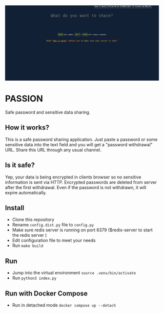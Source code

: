 ![alt text](images/welcome_page.webp)

# PASSION
Safe password and sensitive data sharing.

## How it works?
This is a safe password sharing application.
Just paste a password or some sensitive data into the text field and you will get a "password withdrawal" URL.
Share this URL through any usual channel.

## Is it safe?
Yep, your data is being encrypted in clients browser so no sensitive information is sent via HTTP.
Encrypted passwords are deleted from server after the first withdrawal.
Even if the password is not withdrawn, it will expire automatically.

## Install
- Clone this repository
- Rename `config.dist.py` file to `config.py`
- Make sure redis server is running on port 6379 ($redis-server to start the redis server )
- Edit configuration file to meet your needs
- Run `make build`

## Run
- Jump into the virtual environment `source .venv/bin/activate`
- Run `python3 index.py` 

## Run with Docker Compose ##

- Run in detached mode `docker compose up --detach` 
